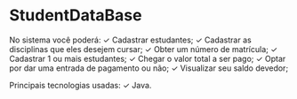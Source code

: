 # StudentDataBase

No sistema você poderá:
✓ Cadastrar estudantes;
✓ Cadastrar as disciplinas que eles desejem cursar;
✓ Obter um número de matrícula;
✓ Cadastrar 1 ou mais estudantes;
✓ Chegar o valor total a ser pago;
✓ Optar por dar uma entrada de pagamento ou não;
✓ Visualizar seu saldo devedor;












Principais tecnologias usadas:
✓ Java.
